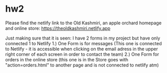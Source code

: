 # hw2

Please find the netlify link to the Old Kashmiri, an apple orchard homepage and online store:
https://theoldkashmiri.netlify.app

Just making sure that it is seen: I have 2 forms in my project but have only connected 1 to Netlify
1.) One Form is for messages (This one is connected to Netlify - it is accessible when clicking on the email adress in the upper right corner of each screen in order to contact the team)
2.) One Form for orders in the online store (this one is in the Store goes with "action=orders.html" to another page and is not connected to netlify atm)
  
